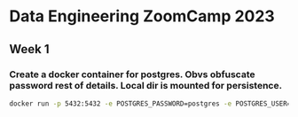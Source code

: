 # Data Engineering ZoomCamp 2023


## Week 1

### Create a docker container for postgres. Obvs obfuscate password rest of details. Local dir is mounted for persistence.
```bash
docker run -p 5432:5432 -e POSTGRES_PASSWORD=postgres -e POSTGRES_USER=postgres -e POSTGRES_DB=zoomcamp -d -v ./pgdata:/var/lib/postgresql/data postgres:latest
```
